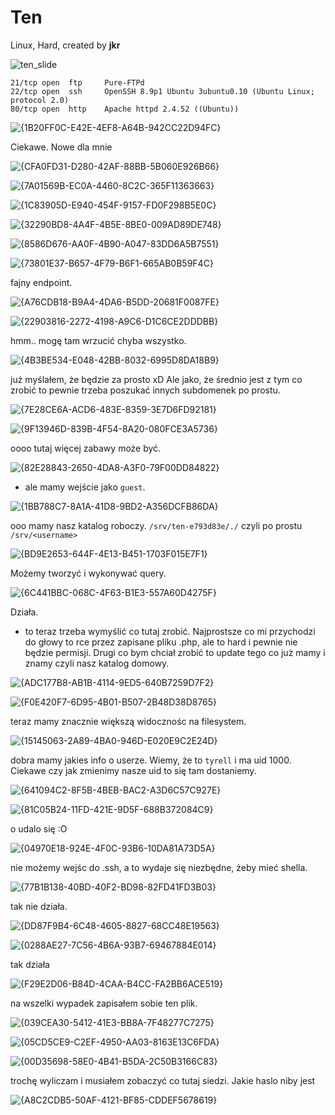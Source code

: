 # Ten
Linux, Hard, created by **jkr**

![ten_slide](https://github.com/user-attachments/assets/a7760b71-b99f-476a-bfcc-9726742d5b23)

```
21/tcp open  ftp     Pure-FTPd
22/tcp open  ssh     OpenSSH 8.9p1 Ubuntu 3ubuntu0.10 (Ubuntu Linux; protocol 2.0)
80/tcp open  http    Apache httpd 2.4.52 ((Ubuntu))
```

![{1B20FF0C-E42E-4EF8-A64B-942CC22D94FC}](https://github.com/user-attachments/assets/27f8029b-fcd0-42ec-ac52-3881ef7cdbe7)

Ciekawe. Nowe dla mnie


![{CFA0FD31-D280-42AF-88BB-5B060E926B66}](https://github.com/user-attachments/assets/d1876d00-e1c1-40fd-9176-c40e71382aa8)


![{7A01569B-EC0A-4460-8C2C-365F11363663}](https://github.com/user-attachments/assets/a2df3226-f14d-4e1f-92ba-7bcb73e2c820)


![{1C83905D-E940-454F-9157-FD0F298B5E0C}](https://github.com/user-attachments/assets/6b9ef36b-7e1e-4f12-a345-8a1adacfa6e4)


![{32290BD8-4A4F-4B5E-8BE0-009AD89DE748}](https://github.com/user-attachments/assets/8f48828e-e9d9-4a8d-80f1-69f0d7800bf9)


![{8586D676-AA0F-4B90-A047-83DD6A5B7551}](https://github.com/user-attachments/assets/b3cdabe8-9041-4812-b38d-1bff2df41c3d)


![{73801E37-B657-4F79-B6F1-665AB0B59F4C}](https://github.com/user-attachments/assets/56178e46-c1c8-46ec-9b74-5dd5d860002a)

fajny endpoint.


![{A76CDB18-B9A4-4DA6-B5DD-20681F0087FE}](https://github.com/user-attachments/assets/3148db33-60de-458f-8762-c57d6528238c)


![{22903816-2272-4198-A9C6-D1C6CE2DDDBB}](https://github.com/user-attachments/assets/96f51d73-b4a9-4bdc-9fd6-0329daf75e70)

hmm.. mogę tam wrzucić chyba wszystko.

![{4B3BE534-E048-42BB-8032-6995D8DA18B9}](https://github.com/user-attachments/assets/fe843c74-1120-4d3c-a5c7-b891c4ce628e)

już myślałem, że będzie za prosto xD
Ale jako, że średnio jest z tym co zrobić to pewnie trzeba poszukać innych subdomenek po prostu.


![{7E28CE6A-ACD6-483E-8359-3E7D6FD92181}](https://github.com/user-attachments/assets/a4f33165-8885-4298-b23f-7576a1c7771a)

![{9F13946D-839B-4F54-8A20-080FCE3A5736}](https://github.com/user-attachments/assets/c9f7dbeb-1845-4315-9327-f7dad9319d6a)

oooo tutaj więcej zabawy może być.


![{82E28843-2650-4DA8-A3F0-79F00DD84822}](https://github.com/user-attachments/assets/b459b790-8a3a-4931-b1e3-49f18da75f2e)

- ale mamy wejście jako `guest`.

![{1BB788C7-8A1A-41D8-9BD2-A356DCFB86DA}](https://github.com/user-attachments/assets/498cc5fd-ad6e-4234-8fbe-2af8ee548404)

ooo mamy nasz katalog roboczy. `/srv/ten-e793d83e/./` czyli po prostu `/srv/<username>`


![{BD9E2653-644F-4E13-B451-1703F015E7F1}](https://github.com/user-attachments/assets/cd463687-c00b-49b0-a795-5e7aed7afd9a)

Możemy tworzyć i wykonywać query.


![{6C441BBC-068C-4F63-B1E3-557A60D4275F}](https://github.com/user-attachments/assets/eb8d7b9f-6be7-4d38-b993-81249857340e)

Działa.
- to teraz trzeba wymyślić co tutaj zrobić. Najprostsze co mi przychodzi do głowy to rce przez zapisane pliku .php, ale to hard i pewnie nie będzie permisji.
Drugi co bym chciał zrobić to update tego co już mamy i znamy czyli nasz katalog domowy.


![{ADC177B8-AB1B-4114-9ED5-640B7259D7F2}](https://github.com/user-attachments/assets/59af5fe3-b0d0-49b7-a472-f1b9b7be3138)


![{F0E420F7-6D95-4B01-B507-2B48D38D8765}](https://github.com/user-attachments/assets/8496ca72-86c6-43ef-8ca7-eaa398b07264)

teraz mamy znacznie większą widocznośc na filesystem.


![{15145063-2A89-4BA0-946D-E020E9C2E24D}](https://github.com/user-attachments/assets/419ef771-ab07-4b68-9f6c-a11c63be58ca)

dobra mamy jakies info o userze. Wiemy, że to `tyrell` i ma uid 1000.
Ciekawe czy jak zmienimy nasze uid to się tam dostaniemy.


![{641094C2-8F5B-4BEB-BAC2-A3D6C57C927E}](https://github.com/user-attachments/assets/a7dc77cd-b281-499d-b36b-0ecdcf4313d4)


![{81C05B24-11FD-421E-9D5F-688B372084C9}](https://github.com/user-attachments/assets/552d3883-5023-4cf3-8acc-c6a6546e062f)

o udalo się :O


![{04970E18-924E-4F0C-93B6-10DA81A73D5A}](https://github.com/user-attachments/assets/9d6363b8-ff58-45a8-8a5a-dc9af6e17148)

nie możemy wejśc do .ssh, a to wydaje się niezbędne, żeby mieć shella.


![{77B1B138-40BD-40F2-BD98-82FD41FD3B03}](https://github.com/user-attachments/assets/365ad592-c0ce-4055-9641-286f3b3e87b4)

tak nie działa.


![{DD87F9B4-6C48-4605-8827-68CC48E19563}](https://github.com/user-attachments/assets/fa38dd09-6bc0-4c85-8031-92996c60cca6)


![{0288AE27-7C56-4B6A-93B7-69467884E014}](https://github.com/user-attachments/assets/bd574036-231d-4c8f-9072-2ee93def458b)

tak działa


![{F29E2D06-B84D-4CAA-B4CC-FA2BB6ACE519}](https://github.com/user-attachments/assets/feeb9687-c3a7-400a-86d0-e8f3cdd24553)

na wszelki wypadek zapisałem sobie ten plik.


![{039CEA30-5412-41E3-BB8A-7F48277C7275}](https://github.com/user-attachments/assets/18ac0f2e-1c28-41d4-9751-a29adf8018d8)


![{05CD5CE9-C2EF-4950-AA03-8163E13C6FDA}](https://github.com/user-attachments/assets/b591f60b-01e3-4780-88ef-68abe08f58ba)


![{00D35698-58E0-4B41-B5DA-2C50B3166C83}](https://github.com/user-attachments/assets/e556986f-aaf7-4509-a0b4-70b94cbad7b8)

trochę wyliczam i musiałem zobaczyć co tutaj siedzi. Jakie haslo niby jest


![{A8C2CDB5-50AF-4121-BF85-CDDEF5678619}](https://github.com/user-attachments/assets/48cff508-ce27-4dcc-8c17-966980f26d43)
